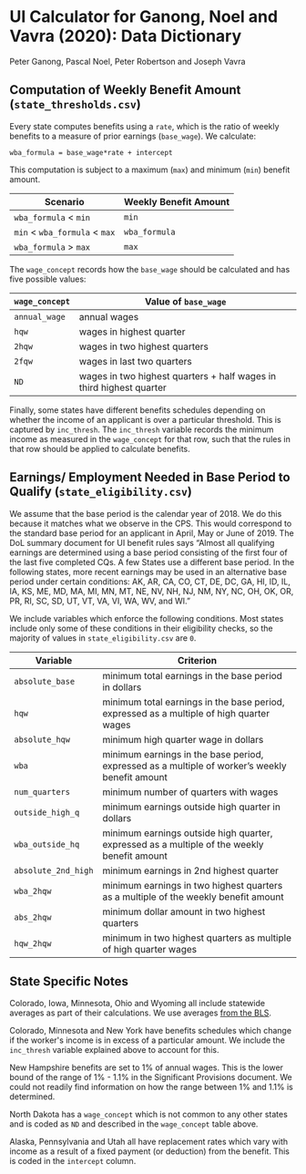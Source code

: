 UI Calculator for Ganong, Noel and Vavra (2020): Data Dictionary
================
Peter Ganong, Pascal Noel, Peter Robertson and Joseph Vavra

## Computation of Weekly Benefit Amount (`state_thresholds.csv`)

Every state computes benefits using a `rate`, which is the ratio of
weekly benefits to a measure of prior earnings (`base_wage`). We
calculate:

`wba_formula = base_wage*rate + intercept`

This computation is subject to a maximum (`max`) and minimum (`min`)
benefit amount.

| Scenario                  | Weekly Benefit Amount |
| ------------------------- | --------------------- |
| `wba_formula` < `min`       | `min`                 |
| `min` < `wba_formula` < `max` | `wba_formula`         |
| `wba_formula` > `max`    | `max`                 |

The `wage_concept` records how the `base_wage` should be calculated and
has five possible
values:

| `wage_concept` | Value of `base_wage`                                                |
| -------------- | ------------------------------------------------------------------- |
| `annual_wage`  | annual wages                                                        |
| `hqw`          | wages in highest quarter                                            |
| `2hqw`         | wages in two highest quarters                                       |
| `2fqw`         | wages in last two quarters                                          |
| `ND`           | wages in two highest quarters + half wages in third highest quarter |

Finally, some states have different benefits schedules depending on
whether the income of an applicant is over a particular threshold. This
is captured by `inc_thresh`. The `inc_thresh` variable records the
minimum income as measured in the `wage_concept` for that row, such that
the rules in that row should be applied to calculate
benefits.

## Earnings/ Employment Needed in Base Period to Qualify (`state_eligibility.csv`)

We assume that the base period is the calendar year of 2018. We do this
because it matches what we observe in the CPS. This would correspond to
the standard base period for an applicant in April, May or June of 2019.
The DoL summary document for UI benefit rules says “Almost all
qualifying earnings are determined using a base period consisting of the
first four of the last five completed CQs. A few States use a different
base period. In the following states, more recent earnings may be used
in an alternative base period under certain conditions: AK, AR, CA, CO,
CT, DE, DC, GA, HI, ID, IL, IA, KS, ME, MD, MA, MI, MN, MT, NE, NV, NH,
NJ, NM, NY, NC, OH, OK, OR, PR, RI, SC, SD, UT, VT, VA, VI, WA, WV, and
WI.”

We include variables which enforce the following conditions. Most states
include only some of these conditions in their eligibility checks, so
the majority of values in `state_eligibility.csv` are
`0`.

| Variable            | Criterion                                                                                      |
| ------------------- | ---------------------------------------------------------------------------------------------- |
| `absolute_base`     | minimum total earnings in the base period in dollars                                           |
| `hqw`               | minimum total earnings in the base period, expressed as a multiple of high quarter wages       |
| `absolute_hqw`      | minimum high quarter wage in dollars                                                           |
| `wba`               | minimum earnings in the base period, expressed as a multiple of worker’s weekly benefit amount |
| `num_quarters`      | minimum number of quarters with wages                                                          |
| `outside_high_q`    | minimum earnings outside high quarter in dollars                                               |
| `wba_outside_hq`    | minimum earnings outside high quarter, expressed as a multiple of the weekly benefit amount    |
| `absolute_2nd_high` | minimum earnings in 2nd highest quarter                                                        |
| `wba_2hqw`          | minimum earnings in two highest quarters as a multiple of the weekly benefit amount            |
| `abs_2hqw`          | minimum dollar amount in two highest quarters                                                  |
| `hqw_2hqw`          | minimum in two highest quarters as multiple of high quarter wages                              |

## State Specific Notes

Colorado, Iowa, Minnesota, Ohio and Wyoming all include statewide averages as part of their calculations. We use averages [from the BLS](https://www.bls.gov/oes/current/oessrcst.htm).

Colorado, Minnesota and New York have benefits schedules which change if the worker's income is in excess of a particular amount. We include the `inc_thresh` variable explained above to account for this. 

New Hampshire benefits are set to 1% of annual wages. This is the lower bound of the range of 1% - 1.1% in the Significant Provisions document. We could not readily find information on how the range between 1% and 1.1% is determined.

North Dakota has a `wage_concept` which is not common to any other states and is coded as `ND` and described in the `wage_concept` table above.

Alaska, Pennsylvania and Utah all have replacement rates which vary with income as a result of a fixed payment (or deduction) from the benefit. This is coded in the `intercept` column. 
